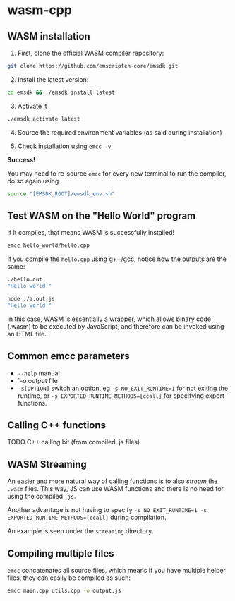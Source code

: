 # wasm-cpp

## WASM installation

1. First, clone the official WASM compiler repository:

```bash
git clone https://github.com/emscripten-core/emsdk.git
```

2. Install the latest version:

```bash
cd emsdk && ./emsdk install latest
```

3. Activate it

```bash
./emsdk activate latest
```

4. Source the required environment variables (as said during installation)

5. Check installation using `emcc -v`

**Success!**

You may need to re-source `emcc` for every new terminal to run the compiler, do so again using
```bash
source "[EMSDK_ROOT]/emsdk_env.sh"
```

## Test WASM on the "Hello World" program

If it compiles, that means WASM is successfully installed!

```bash
emcc hello_world/hello.cpp
```

If you compile the `hello.cpp` using g++/gcc, notice how the outputs are the same:
```bash
./hello.out
"Hello world!"
```

```bash
node ./a.out.js
"Hello world!"
```

In this case, WASM is essentially a wrapper, which allows binary code (.wasm) to be executed by JavaScript, and therefore can be invoked using an HTML file.

## Common emcc parameters

- `--help` manual
- `-o <file> output file
- `-s[OPTION]` switch an option, eg `-s NO_EXIT_RUNTIME=1` for not exiting the runtime, or `-s EXPORTED_RUNTIME_METHODS=[ccall]` for specifying export functions.

## Calling C++ functions

TODO C++ calling bit (from compiled .js files)

## WASM Streaming

An easier and more natural way of calling functions is to also *stream* the `.wasm` files. This way, JS can use WASM functions and there is no need for using the compiled `.js`.

Another advantage is not having to specify `-s NO EXIT_RUNTIME=1 -s EXPORTED_RUNTIME_METHODS=[ccall]` during compilation.

An example is seen under the `streaming` directory.

## Compiling multiple files

`emcc` concatenates all source files, which means if you have multiple helper files, they can easily be compiled as such:

```bash
emcc main.cpp utils.cpp -o output.js
```

